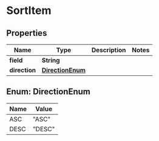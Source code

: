 
# SortItem

## Properties
Name | Type | Description | Notes
------------ | ------------- | ------------- | -------------
**field** | **String** |  | 
**direction** | [**DirectionEnum**](#DirectionEnum) |  | 


<a name="DirectionEnum"></a>
## Enum: DirectionEnum
Name | Value
---- | -----
ASC | &quot;ASC&quot;
DESC | &quot;DESC&quot;



